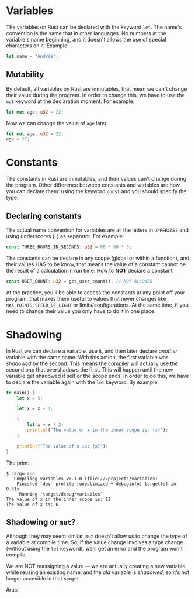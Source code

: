 # Variables
The variables on Rust can be declared with the keyword `let`. The name's convention is the same that in other languages. No numbers at the variable's name beginning, and it doesn't allows the use of special characters on it. Example:

```rust
let name = "Andrés";
```

## Mutability
By default, all variables on Rust are inmutables, that mean we can't change their value during the program. In order to change this, we have to use the `mut` keyword at the declaration moment. For example:

 ```rust
 let mut age: u32 = 22;
 ```

Now we can change the value of `age` later.

```rust
let mut age: u32 = 22;
age = 27;
```

# Constants
The constants in Rust are inmutables, and their values can't change during the program. Other difference between constants and variables are how you can declare them: using the keyword `const` and you should specify the type. 

## Declaring constants
The actual name convention for variables are all the letters in `UPPERCASE` and using underscores (`_`) as separator. For example:

```rust
const THREE_HOURS_IN_SECONDS: u32 = 60 * 60 * 3;
```

The constants can be declare in any scope (global or within a function), and their values HAS to be know, that means the value of a constant cannot be the result of a calculation in run time. How to **NOT** declare a constant:

```rust
const USER_COUNT: u32 = get_user_count(); // NOT ALLOWED
```

At the practice, you'll be able to access the constants at any point off your program, that makes them useful to values that never changes like `MAX_POINTS`, `SPEED_OF_LIGHT` or limits/configurations. At the same time, if you need to change their value you only have to do it in one place. 

# Shadowing
In Rust we can declare a variable, use it, and then later declare _another_ variable with the same name. With this action, the first variable was _shadowed_ by the second. This means the compiler will actually use the second one that overshadows the first. This will happen until the new variable get shadowed it self or the scope ends. In order to do this, we have to declare the variable again with the `let` keyword. By example:

```rust
fn main() {
    let x = 5;

    let x = x + 1;

    {
        let x = x * 2;
        println!("The value of x in the inner scope is: {x}");
    }

    println!("The value of x is: {x}");
}
```

The print:

```
$ cargo run
   Compiling variables v0.1.0 (file:///projects/variables)
    Finished `dev` profile [unoptimized + debuginfo] target(s) in 0.31s
     Running `target/debug/variables`
The value of x in the inner scope is: 12
The value of x is: 6
```

## Shadowing or `mut`?
Although they may seem similar, `mut` doesn't allow us to change the type of a variable at compile time. So, if the value change involves a type change (without using the `let` keyword), we'll get an error and the program won't compile.

We are NOT reassigning a value — we are actually creating a new variable while reusing an existing name, and the _old_ variable is _shadowed_, so it's not longer accesible in that scope.

#rust